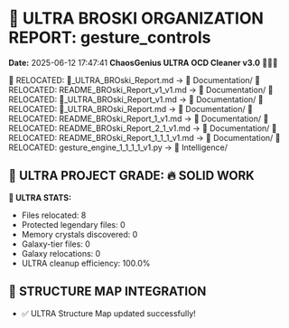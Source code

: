 # 🌌 ULTRA BROSKI ORGANIZATION REPORT: gesture_controls
**Date:** 2025-06-12 17:47:41
**ChaosGenius ULTRA OCD Cleaner v3.0** 🧠💜🌌

📁 RELOCATED: 🌌_ULTRA_BROski_Report.md → 📝 Documentation/
📁 RELOCATED: README_BROski_Report_v1_v1.md → 📝 Documentation/
📁 RELOCATED: 🌌_ULTRA_BROski_Report_v1.md → 📝 Documentation/
📁 RELOCATED: 🌌_ULTRA_BROski_Report.md → 📝 Documentation/
📁 RELOCATED: README_BROski_Report_1_v1.md → 📝 Documentation/
📁 RELOCATED: README_BROski_Report_2_1_v1.md → 📝 Documentation/
📁 RELOCATED: README_BROski_Report_1_1_1_v1.md → 📝 Documentation/
📁 RELOCATED: gesture_engine_1_1_1_1_v1.py → 🧠 Intelligence/

## 🌌 ULTRA PROJECT GRADE: 🔥 SOLID WORK
**🧠 ULTRA STATS:**
- Files relocated: 8
- Protected legendary files: 0
- Memory crystals discovered: 0
- Galaxy-tier files: 0
- Galaxy relocations: 0
- ULTRA cleanup efficiency: 100.0%

## 🔄 STRUCTURE MAP INTEGRATION
- ✅ ULTRA Structure Map updated successfully!